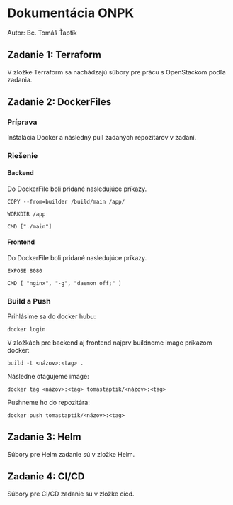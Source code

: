 # Dokumentácia ONPK
Autor: Bc. Tomáš Ťaptík

## Zadanie 1: Terraform

V zložke Terraform sa nachádzajú súbory pre prácu s OpenStackom podľa zadania.

## Zadanie 2: DockerFiles

### Príprava
Inštalácia Docker a následný pull zadaných repozitárov v zadaní.

### Riešenie

#### Backend

Do DockerFile boli pridané nasledujúce príkazy.
```
COPY --from=builder /build/main /app/  
```
```
WORKDIR /app    
```
```                       
CMD ["./main"]
```
#### Frontend

Do DockerFile boli pridané nasledujúce príkazy.
```
EXPOSE 8080
```
```
CMD [ "nginx", "-g", "daemon off;" ]
```

### Build a Push

Prihlásime sa do docker hubu:
 ```
 docker login
 ```
V zložkách pre backend aj frontend najprv buildneme image príkazom docker:
 ```
 build -t <názov>:<tag> .
 ```
Následne otagujeme image:
 ```
 docker tag <názov>:<tag> tomastaptik/<názov>:<tag>
 ```
Pushneme ho do repozitára:
 ```
 docker push tomastaptik/<názov>:<tag>
 ```
## Zadanie 3: Helm

Súbory pre Helm zadanie sú v zložke Helm.

## Zadanie 4: CI/CD

Súbory pre CI/CD zadanie sú v zložke cicd.